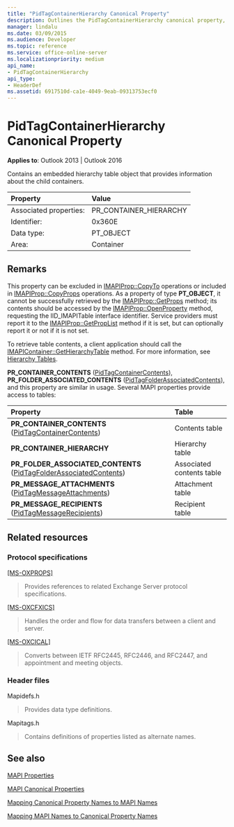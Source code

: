 ```yaml
---
title: "PidTagContainerHierarchy Canonical Property"
description: Outlines the PidTagContainerHierarchy canonical property, which contains an embedded hierarchy table object that provides information about child containers.
manager: lindalu
ms.date: 03/09/2015
ms.audience: Developer
ms.topic: reference
ms.service: office-online-server
ms.localizationpriority: medium
api_name:
- PidTagContainerHierarchy
api_type:
- HeaderDef
ms.assetid: 6917510d-ca1e-4049-9eab-09313753ecf0
---
```


# PidTagContainerHierarchy Canonical Property

  
  
**Applies to**: Outlook 2013 | Outlook 2016 
  
Contains an embedded hierarchy table object that provides information about the child containers. 
  
|Property|Value|
|:-----|:-----|
|Associated properties:  <br/> |PR_CONTAINER_HIERARCHY  <br/> |
|Identifier:  <br/> |0x360E  <br/> |
|Data type:  <br/> |PT_OBJECT  <br/> |
|Area:  <br/> |Container  <br/> |
   
## Remarks

This property can be excluded in [IMAPIProp::CopyTo](imapiprop-copyto.md) operations or included in [IMAPIProp::CopyProps](imapiprop-copyprops.md) operations. As a property of type **PT_OBJECT**, it cannot be successfully retrieved by the [IMAPIProp::GetProps](imapiprop-getprops.md) method; its contents should be accessed by the [IMAPIProp::OpenProperty](imapiprop-openproperty.md) method, requesting the IID_IMAPITable interface identifier. Service providers must report it to the [IMAPIProp::GetPropList](imapiprop-getproplist.md) method if it is set, but can optionally report it or not if it is not set. 
  
To retrieve table contents, a client application should call the [IMAPIContainer::GetHierarchyTable](imapicontainer-gethierarchytable.md) method. For more information, see [Hierarchy Tables](hierarchy-tables.md). 
  
 **PR_CONTAINER_CONTENTS** ([PidTagContainerContents](pidtagcontainercontents-canonical-property.md)), **PR_FOLDER_ASSOCIATED_CONTENTS** ([PidTagFolderAssociatedContents](pidtagfolderassociatedcontents-canonical-property.md)), and this property are similar in usage. Several MAPI properties provide access to tables: 
  
|**Property**|**Table**|
|:-----|:-----|
|**PR_CONTAINER_CONTENTS** ([PidTagContainerContents](pidtagcontainercontents-canonical-property.md))  <br/> |Contents table  <br/> |
|**PR_CONTAINER_HIERARCHY** <br/> |Hierarchy table  <br/> |
|**PR_FOLDER_ASSOCIATED_CONTENTS** ([PidTagFolderAssociatedContents](pidtagfolderassociatedcontents-canonical-property.md))  <br/> |Associated contents table  <br/> |
|**PR_MESSAGE_ATTACHMENTS** ([PidTagMessageAttachments](pidtagmessageattachments-canonical-property.md))  <br/> |Attachment table  <br/> |
|**PR_MESSAGE_RECIPIENTS** ([PidTagMessageRecipients](pidtagmessagerecipients-canonical-property.md))  <br/> |Recipient table  <br/> |
   
## Related resources

### Protocol specifications

[[MS-OXPROPS]](https://msdn.microsoft.com/library/f6ab1613-aefe-447d-a49c-18217230b148%28Office.15%29.aspx)
  
> Provides references to related Exchange Server protocol specifications.
    
[[MS-OXCFXICS]](https://msdn.microsoft.com/library/b9752f3d-d50d-44b8-9e6b-608a117c8532%28Office.15%29.aspx)
  
> Handles the order and flow for data transfers between a client and server.
    
[[MS-OXCICAL]](https://msdn.microsoft.com/library/a685a040-5b69-4c84-b084-795113fb4012%28Office.15%29.aspx)
  
> Converts between IETF RFC2445, RFC2446, and RFC2447, and appointment and meeting objects.
    
### Header files

Mapidefs.h
  
> Provides data type definitions.
    
Mapitags.h
  
> Contains definitions of properties listed as alternate names.
    
## See also



[MAPI Properties](mapi-properties.md)
  
[MAPI Canonical Properties](mapi-canonical-properties.md)
  
[Mapping Canonical Property Names to MAPI Names](mapping-canonical-property-names-to-mapi-names.md)
  
[Mapping MAPI Names to Canonical Property Names](mapping-mapi-names-to-canonical-property-names.md)

